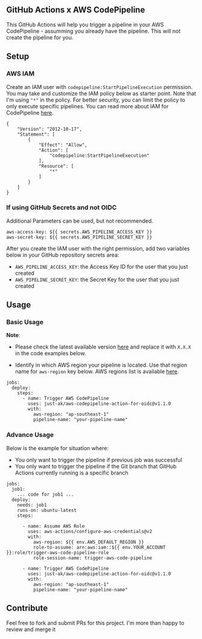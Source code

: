 ## GitHub Actions x AWS CodePipeline

This GitHub Actions will help you trigger a pipeline in your AWS CodePipeline - assumming you already have the pipeline. This will not create the pipeline for you.

## Setup

### AWS IAM

Create an IAM user with `codepipeline:StartPipelineExecution` permission. You may take and customize the IAM policy below as starter point. Note that I'm using `"*"` in the policy. For better security, you can limit the policy to only execute specific pipelines. You can read more about IAM for CodePipeline [here](https://docs.aws.amazon.com/codepipeline/latest/userguide/permissions-reference.html).

```
{
    "Version": "2012-10-17",
    "Statement": [
        {
            "Effect": "Allow",
            "Action": [
                "codepipeline:StartPipelineExecution"
            ],
            "Resource": [
                "*"
            ]
        }
    ]
}
```

### If using GitHub Secrets and not OIDC

Additional Parameters can be used, but not recommended.

    aws-access-key: ${{ secrets.AWS_PIPELINE_ACCESS_KEY }}
    aws-secret-key: ${{ secrets.AWS_PIPELINE_SECRET_KEY }}

After you create the IAM user with the right permission, add two variables below in your GitHub repository secrets area:

- `AWS_PIPELINE_ACCESS_KEY`: the Access Key ID for the user that you just created
- `AWS_PIPELINE_SECRET_KEY`: the Secret Key for the user that you just created

## Usage

### Basic Usage

**Note**:

- Please check the latest available version [here](https://github.com/marketplace/actions/aws-codepipeline-trigger-for-oidc) and replace it with `X.X.X` in the code examples below.

- Identify in which AWS region your pipeline is located. Use that region name for `aws-region` key below. AWS regions list is available [here](https://docs.aws.amazon.com/general/latest/gr/rande.html#regional-endpoints).

```
jobs:
  deploy:
    steps:
      - name: Trigger AWS CodePipeline
        uses: just-ak/aws-codepipeline-action-for-oidc@v1.1.0
        with:
          aws-region: "ap-southeast-1"
          pipeline-name: "your-pipeline-name"
```

### Advance Usage

Below is the example for situation where:

- You only want to trigger the pipeline if previous job was successful
- You only want to trigger the pipeline if the Git branch that GitHub Actions currently running is a specific branch

```
jobs:
  job1:
    ... code for job1 ...
  deploy:
    needs: job1
    runs-on: ubuntu-latest
    steps:

      - name: Assume AWS Role
        uses: aws-actions/configure-aws-credentials@v2
        with:
          aws-region: ${{ env.AWS_DEFAULT_REGION }}
          role-to-assume: arn:aws:iam::${{ env.YOUR_ACCOUNT }}:role/trigger-aws-code-pipeline-role
          role-session-name: trigger-aws-code-pipeline

      - name: Trigger AWS CodePipeline
        uses: just-ak/aws-codepipeline-action-for-oidc@v1.1.0
        with:
          aws-region: "ap-southeast-1"
          pipeline-name: "your-pipeline-name"
```

## Contribute

Feel free to fork and submit PRs for this project. I'm more than happy to review and merge it